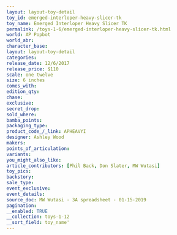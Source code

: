 ```yaml
---
layout: layout-toy-detail 
toy_id: emerged-interloper-heavy-slicer-tk
toy_name: Emerged Interloper Heavy Slicer TK
permalink: /toys-1-6/emerged-interloper-heavy-slicer-tk.html
world: AP Popbot
world_abr: 
character_base: 
layout: layout-toy-detail
categories: 
release_date: 12/6/2017
release_price: $110 
scale: one twelve
size: 6 inches
comes_with: 
edition_qty: 
chase: 
exclusive: 
secret_drop: 
sold_where: 
bamba_points: 
packaging_type: 
product_code_/_link: APHEAVYI
designer: Ashley Wood
makers: 
points_of_articulation: 
variants: 
you_might_also_like: 
article_contributors: [Phil Back, Don Slater, MW Wutasi]
toy_pics: 
backstory: 
sale_type: 
event_exclusive: 
event_details: 
source_doc: MW Wutasi - 3A spreadsheet - 01-15-2019
pagination: 
__enabled: TRUE
__collection: toys-1-12
__sort_field: toy_name'
---
```

